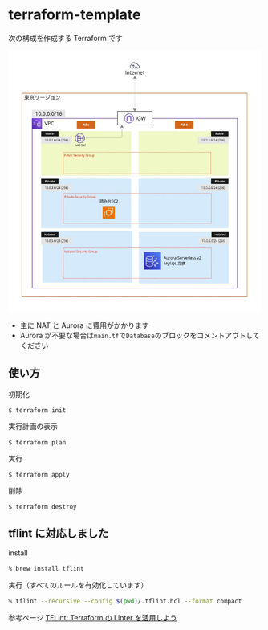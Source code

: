 # terraform-template

次の構成を作成する Terraform です

![network img](image/network.jpg)

- 主に NAT と Aurora に費用がかかります
- Aurora が不要な場合は`main.tf`で`Database`のブロックをコメントアウトしてください

## 使い方

初期化

```
$ terraform init
```

実行計画の表示

```
$ terraform plan
```

実行

```
$ terraform apply
```

削除

```
$ terraform destroy
```

## tflint に対応しました

install

```sh
% brew install tflint
```

実行（すべてのルールを有効化しています）

```sh
% tflint --recursive --config $(pwd)/.tflint.hcl --format compact
```

参考ページ
[TFLint: Terraform の Linter を活用しよう](https://kakakakakku.hatenablog.com/entry/2023/08/03/133521)
